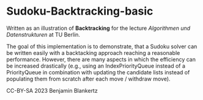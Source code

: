 # Sudoku-Backtracking-basic

Written as an illustration of **Backtracking** for the lecture _Algorithmen und Datenstrukturen_ at TU Berlin.

The goal of this implementation is to demonstrate, that a Sudoku solver can be written easily with a
backtacking approach reaching a reasonable performance. However, there are many aspects in which the
efficiency can be increased drastically (e.g., using an IndexPriorityQueue instead of a PriorityQueue
in combination with updating the candidate lists instead of populating them from scratch after each 
move / withdraw move).

CC-BY-SA 2023 Benjamin Blankertz